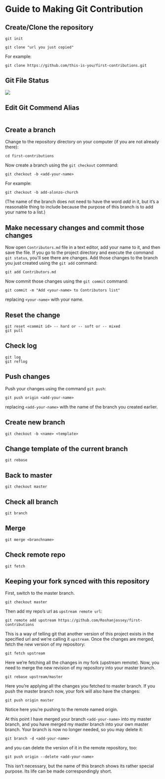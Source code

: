 # Guide to Making Git Contribution



## Create/Clone the repository

```
git init
```

```
git clone "url you just copied"
```

For example:

```
git clone https://github.com/this-is-you/first-contributions.git
```

## Git File Status

![](https://git-scm.com/book/en/v2/images/lifecycle.png)

## Edit Git Commend Alias

```

```

## Create a branch

Change to the repository directory on your computer (if you are not already there):

```
cd first-contributions
```

Now create a branch using the `git checkout` command:

```
git checkout -b <add-your-name>
```

For example:

```
git checkout -b add-alonzo-church
```

(The name of the branch does not need to have the word *add* in it, but it’s a reasonable thing to include because the purpose of this branch is to add your name to a list.)



## Make necessary changes and commit those changes

Now open `Contributors.md` file in a text editor, add your name to it, and then save the file. If you go to the project directory and execute the command `git status`, you'll see there are changes. Add those changes to the branch you just created using the `git add` command:

```
git add Contributors.md
```

Now commit those changes using the `git commit` command:

```
git commit -m "Add <your-name> to Contributors list"
```

replacing `<your-name>` with your name.

## Reset the change

```
git reset <commit id> -- hard or -- soft or -- mixed
git pull
```

## Check log

```
git log
git reflog
```

## Push changes

Push your changes using the command `git push`:

```
git push origin <add-your-name>
```

replacing `<add-your-name>` with the name of the branch you created earlier.

## Create new branch

```
git checkout -b <name> <template>
```

## Change template of the current branch

```
git rebase
```

## Back to master

```
git checkout master
```

## Check all branch

```
git branch
```

## Merge

```
git merge <branchname>
```

## Check remote repo

```
git fetch
```

## Keeping your fork synced with this repository

First, switch to the master branch.

```
git checkout master
```

Then add my repo’s url as `upstream remote url`:

```
git remote add upstream https://github.com/Roshanjossey/first-contributions
```

This is a way of telling git that another version of this project exists in the specified url and we’re calling it `upstream`. Once the changes are merged, fetch the new version of my repository:

```
git fetch upstream
```

Here we’re fetching all the changes in my fork (upstream remote). Now, you need to merge the new revision of my repository into your master branch.

```
git rebase upstream/master
```

Here you’re applying all the changes you fetched to master branch. If you push the master branch now, your fork will also have the changes:

```
git push origin master
```

Notice here you’re pushing to the remote named origin.

At this point I have merged your branch `<add-your-name>` into my master branch, and you have merged my master branch into your own master branch. Your branch is now no longer needed, so you may delete it:

```
git branch -d <add-your-name>
```

and you can delete the version of it in the remote repository, too:

```
git push origin --delete <add-your-name>
```

This isn’t necessary, but the name of this branch shows its rather special purpose. Its life can be made correspondingly short.